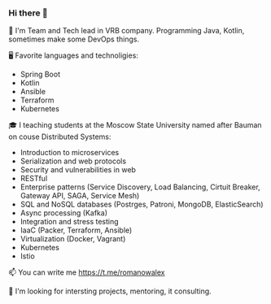 ### Hi there 👋


🙂 I'm Team and Tech lead in VRB company. Programming Java, Kotlin, sometimes make some DevOps things.


🖥 Favorite languages and technoligies:
* Spring Boot
* Kotlin
* Ansible
* Terraform
* Kubernetes


🎓 I teaching students at the Moscow State University named after Bauman on couse Distributed Systems:
* Introduction to microservices
* Serialization and web protocols
* Security and vulnerabilities in web
* RESTful
* Enterprise patterns (Service Discovery, Load Balancing, Cirtuit Breaker, Gateway API, SAGA, Service Mesh)
* SQL and NoSQL databases (Postrges, Patroni, MongoDB, ElasticSearch)
* Async processing (Kafka)
* Integration and stress testing
* IaaC (Packer, Terraform, Ansible)
* Virtualization (Docker, Vagrant)
* Kubernetes
* Istio


📫 You can write me https://t.me/romanowalex

🤔 I'm looking for intersting projects, mentoring, it consulting.
